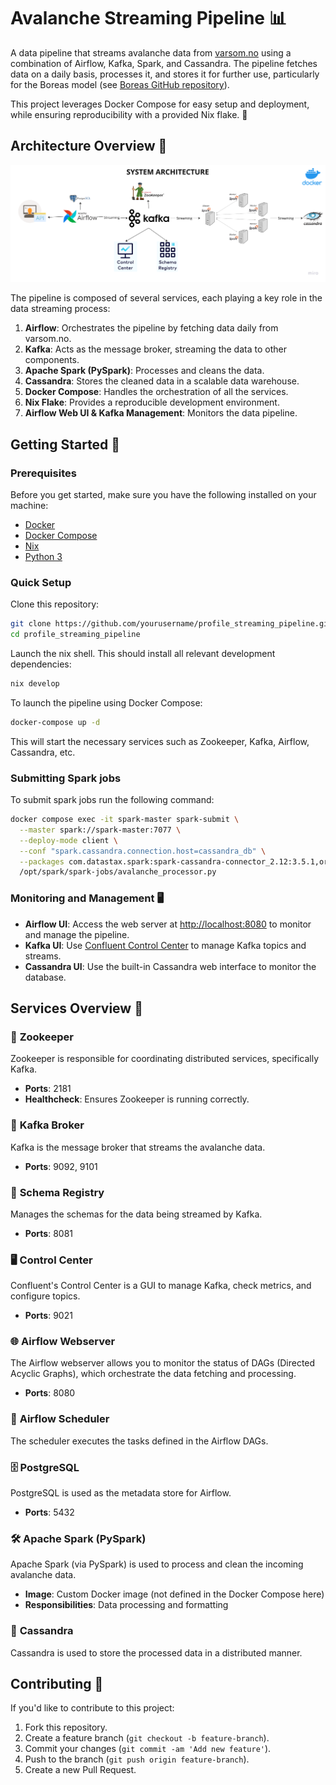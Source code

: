 # Avalanche Streaming Pipeline 📊

A data pipeline that streams avalanche data from [varsom.no](https://www.varsom.no/) using a combination of Airflow, Kafka, Spark, and Cassandra. The pipeline fetches data on a daily basis, processes it, and stores it for further use, particularly for the Boreas model (see [Boreas GitHub repository](https://github.com/VegSja/Boreas)).

This project leverages Docker Compose for easy setup and deployment, while ensuring reproducibility with a provided Nix flake. 🐳

## Architecture Overview 🔄
![Pipeline Architecture](architecture.png)

The pipeline is composed of several services, each playing a key role in the data streaming process:

1. **Airflow**: Orchestrates the pipeline by fetching data daily from varsom.no.
2. **Kafka**: Acts as the message broker, streaming the data to other components.
3. **Apache Spark (PySpark)**: Processes and cleans the data.
4. **Cassandra**: Stores the cleaned data in a scalable data warehouse.
5. **Docker Compose**: Handles the orchestration of all the services.
6. **Nix Flake**: Provides a reproducible development environment.
7. **Airflow Web UI & Kafka Management**: Monitors the data pipeline.



## Getting Started 🚀

### Prerequisites

Before you get started, make sure you have the following installed on your machine:

- [Docker](https://www.docker.com/)
- [Docker Compose](https://docs.docker.com/compose/install/)
- [Nix](https://nixos.org/nix/)
- [Python 3](https://www.python.org/)

### Quick Setup

Clone this repository:

```bash
git clone https://github.com/yourusername/profile_streaming_pipeline.git
cd profile_streaming_pipeline
```
Launch the nix shell. This should install all relevant development dependencies:
```sh
nix develop
```

To launch the pipeline using Docker Compose:

```bash
docker-compose up -d
```

This will start the necessary services such as Zookeeper, Kafka, Airflow, Cassandra, etc.

### Submitting Spark jobs
To submit spark jobs run the following command:
```sh
docker compose exec -it spark-master spark-submit \
  --master spark://spark-master:7077 \
  --deploy-mode client \
  --conf "spark.cassandra.connection.host=cassandra_db" \
  --packages com.datastax.spark:spark-cassandra-connector_2.12:3.5.1,org.apache.spark:spark-sql-kafka-0-10_2.12:3.3.2,org.apache.commons:commons-pool2:2.8.0,org.apache.kafka:kafka-clients:2.5.0,org.apache.spark:spark-token-provider-kafka-0-10_2.12:3.3.2
  /opt/spark/spark-jobs/avalanche_processor.py
```
### Monitoring and Management 🖥️

- **Airflow UI**: Access the web server at [http://localhost:8080](http://localhost:8080) to monitor and manage the pipeline.
- **Kafka UI**: Use [Confluent Control Center](http://localhost:9021) to manage Kafka topics and streams.
- **Cassandra UI**: Use the built-in Cassandra web interface to monitor the database.

## Services Overview 🔧

### 🦄 **Zookeeper**
Zookeeper is responsible for coordinating distributed services, specifically Kafka.

- **Ports**: 2181
- **Healthcheck**: Ensures Zookeeper is running correctly.

### 📡 **Kafka Broker**
Kafka is the message broker that streams the avalanche data.

- **Ports**: 9092, 9101

### 📜 **Schema Registry**
Manages the schemas for the data being streamed by Kafka.

- **Ports**: 8081

### 🖥️ **Control Center**
Confluent's Control Center is a GUI to manage Kafka, check metrics, and configure topics.

- **Ports**: 9021

### 🌐 **Airflow Webserver**
The Airflow webserver allows you to monitor the status of DAGs (Directed Acyclic Graphs), which orchestrate the data fetching and processing.

- **Ports**: 8080

### 📅 **Airflow Scheduler**
The scheduler executes the tasks defined in the Airflow DAGs.

### 🗄️ **PostgreSQL**
PostgreSQL is used as the metadata store for Airflow.

- **Ports**: 5432

### 🛠 **Apache Spark (PySpark)**
Apache Spark (via PySpark) is used to process and clean the incoming avalanche data.

- **Image**: Custom Docker image (not defined in the Docker Compose here)
- **Responsibilities**: Data processing and formatting

### 💾 **Cassandra**
Cassandra is used to store the processed data in a distributed manner.

## Contributing 🤝

If you'd like to contribute to this project:

1. Fork this repository.
2. Create a feature branch (`git checkout -b feature-branch`).
3. Commit your changes (`git commit -am 'Add new feature'`).
4. Push to the branch (`git push origin feature-branch`).
5. Create a new Pull Request.

